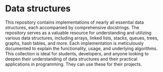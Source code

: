 # Data structures
This repository contains implementations of nearly all essential data structures, each accompanied by comprehensive docstrings. The repository serves as a valuable resource for understanding and utilizing various data structures, including arrays, linked lists, stacks, queues, trees, graphs, hash tables, and more. Each implementation is meticulously documented to explain the functionality, usage, and underlying algorithms. This collection is ideal for students, developers, and anyone looking to deepen their understanding of data structures and their practical applications in programming. They can use these for their projects.
